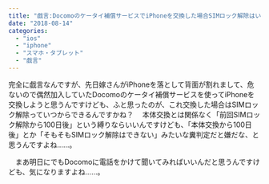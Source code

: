 ```yaml
---
title: "戯言:Docomoのケータイ補償サービスでiPhoneを交換した場合SIMロック解除はいつからできるんだろう？"
date: "2018-08-14"
categories: 
  - "ios"
  - "iphone"
  - "スマホ・タブレット"
  - "戯言"
---
```


完全に戯言なんですが、先日嫁さんがiPhoneを落として背面が割れまして、危ないので偶然加入していたDocomoのケータイ補償サービスを使ってiPhoneを交換しようと思うんですけども、ふと思ったのが、これ交換した場合はSIMロック解除っていつからできるんですかね？ 　本体交換とは関係なく「前回SIMロック解除から100日後」という縛りならいいんですけども、「本体交換から100日後」とか「そもそもSIMロック解除はできない」みたいな糞判定だと嫌だな、と思うんですよね……。

　まあ明日にでもDocomoに電話をかけて聞いてみればいいんだと思うんですけども、気になりますよね……。
